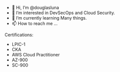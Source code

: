 - 👋 Hi, I’m @douglasluna
- 👀 I’m interested in DevSecOps and Cloud Security.
- 🌱 I’m currently learning Many things.
- 📫 How to reach me ...

Certifications:
- LPIC-1
- CKA
- AWS Cloud Practitioner
- AZ-900
- SC-900

<!---
douglasluna/douglasluna is a ✨ special ✨ repository because its `README.md` (this file) appears on your GitHub profile.
You can click the Preview link to take a look at your changes.
--->
